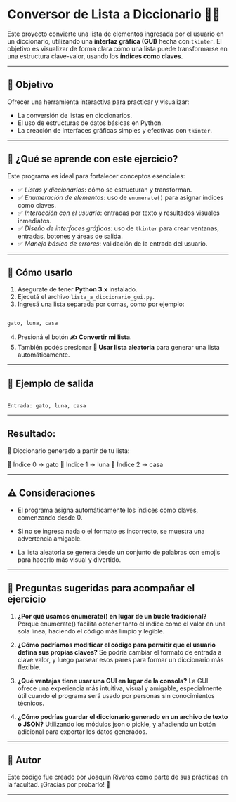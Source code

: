 # Conversor de Lista a Diccionario 🧠🔁

Este proyecto convierte una lista de elementos ingresada por el usuario en un diccionario, utilizando una **interfaz gráfica (GUI)** hecha con `tkinter`. El objetivo es visualizar de forma clara cómo una lista puede transformarse en una estructura clave-valor, usando los **índices como claves**.

---

## 📌 Objetivo

Ofrecer una herramienta interactiva para practicar y visualizar:

- La conversión de listas en diccionarios.
- El uso de estructuras de datos básicas en Python.
- La creación de interfaces gráficas simples y efectivas con `tkinter`.

---

## 🧠 ¿Qué se aprende con este ejercicio?

Este programa es ideal para fortalecer conceptos esenciales:

- ✅ *Listas y diccionarios*: cómo se estructuran y transforman.
- ✅ *Enumeración de elementos*: uso de `enumerate()` para asignar índices como claves.
- ✅ *Interacción con el usuario*: entradas por texto y resultados visuales inmediatos.
- ✅ *Diseño de interfaces gráficas*: uso de `tkinter` para crear ventanas, entradas, botones y áreas de salida.
- ✅ *Manejo básico de errores*: validación de la entrada del usuario.

---

## 🚀 Cómo usarlo

1. Asegurate de tener **Python 3.x** instalado.
2. Ejecutá el archivo `lista_a_diccionario_gui.py`.
3. Ingresá una lista separada por comas, como por ejemplo:

```bash

gato, luna, casa

```

4. Presioná el botón **✍️ Convertir mi lista**.
5. También podés presionar **🎲 Usar lista aleatoria** para generar una lista automáticamente.

---

## 🧪 Ejemplo de salida

```text

Entrada: gato, luna, casa

```
---

## Resultado:

🧠 Diccionario generado a partir de tu lista:

🔹 Índice 0 → gato
🔹 Índice 1 → luna
🔹 Índice 2 → casa

---

## ⚠️ Consideraciones

- El programa asigna automáticamente los índices como claves, comenzando desde 0.

- Si no se ingresa nada o el formato es incorrecto, se muestra una advertencia amigable.

- La lista aleatoria se genera desde un conjunto de palabras con emojis para hacerlo más visual y divertido.

---

## 🎯 Preguntas sugeridas para acompañar el ejercicio

1. **¿Por qué usamos enumerate() en lugar de un bucle tradicional?**
Porque enumerate() facilita obtener tanto el índice como el valor en una sola línea, haciendo el código más limpio y legible.

2. **¿Cómo podríamos modificar el código para permitir que el usuario defina sus propias claves?**
Se podría cambiar el formato de entrada a clave:valor, y luego parsear esos pares para formar un diccionario más flexible.

3. **¿Qué ventajas tiene usar una GUI en lugar de la consola?**
La GUI ofrece una experiencia más intuitiva, visual y amigable, especialmente útil cuando el programa será usado por personas sin conocimientos técnicos.

4. **¿Cómo podrías guardar el diccionario generado en un archivo de texto o JSON?**
Utilizando los módulos json o pickle, y añadiendo un botón adicional para exportar los datos generados.

---

## 📜 Autor
Este código fue creado por Joaquín Riveros como parte de sus prácticas en la facultad.
¡Gracias por probarlo! 🚀

---